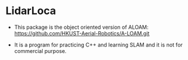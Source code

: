 # LidarLoca

- This package is the object oriented version of ALOAM: https://github.com/HKUST-Aerial-Robotics/A-LOAM.git

- It is a program for practicing C++ and learning SLAM and it is not for commercial purpose.
